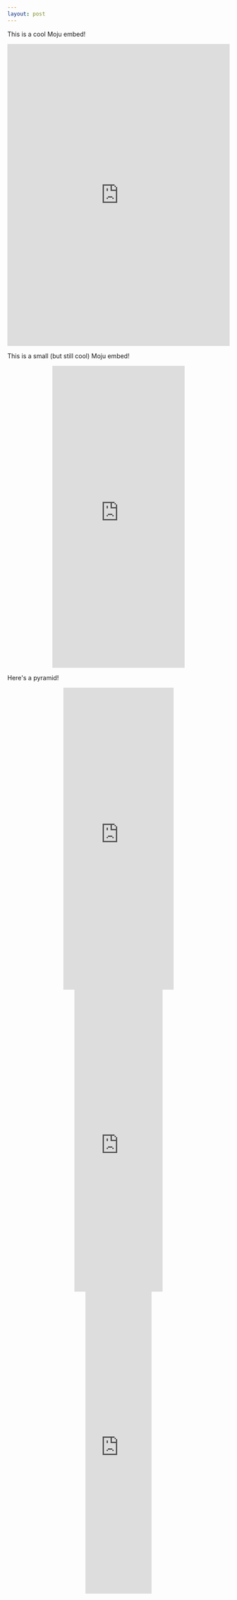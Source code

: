 ```yaml
---
layout: post
---
```


This is a cool Moju embed!

<style>.moju-container{position:relative;margin:0 auto;padding:100% 0 180px;max-width:600px;height:0;overflow:hidden;}.moju-container iframe{position:absolute;top:0;left:0;width:100%;height:100%;}</style><div class="moju-container"><iframe src="https://getmoju.com/e/xBEmpSS1LIEB" seamless frameBorder="0" style="border:none;"></iframe></div>

This is a small (but still cool) Moju embed!

<style>.small {max-width:300px}</style>
<div class="moju-container small"><iframe src="https://getmoju.com/e/xBEmpSS1LIEB" seamless frameBorder="0" style="border:none;"></iframe></div>

Here's a pyramid!

<div class="moju-container" style="max-width: 250px"><iframe src="https://getmoju.com/e/RTqfSzIQhoEB" seamless frameBorder="0" style="border:none;"></iframe></div>
<div class="moju-container" style="max-width: 200px"><iframe src="https://getmoju.com/e/QmOzKtZagIEB" seamless frameBorder="0" style="border:none;"></iframe></div>
<div class="moju-container" style="max-width: 150px"><iframe src="https://getmoju.com/e/RMqclttxu38B" seamless frameBorder="0" style="border:none;"></iframe></div>
